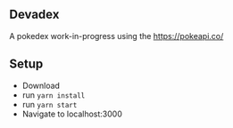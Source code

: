 ## Devadex

A pokedex work-in-progress using the https://pokeapi.co/

## Setup
* Download
* run `yarn install`
* run `yarn start`
* Navigate to localhost:3000
